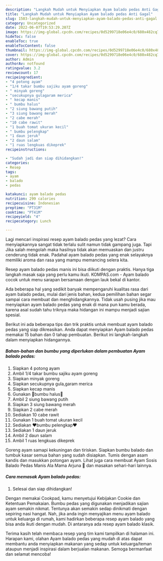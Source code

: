 ```yaml
---
description: "Langkah Mudah untuk Menyiapkan Ayam balado pedas Anti Gagal"
title: "Langkah Mudah untuk Menyiapkan Ayam balado pedas Anti Gagal"
slug: 1503-langkah-mudah-untuk-menyiapkan-ayam-balado-pedas-anti-gagal
category: Uncategorized
date: 2022-06-07T19:53:29.207Z
image: https://img-global.cpcdn.com/recipes/0d5299718e06e4c0/680x482cq70/ayam-balado-pedas-foto-resep-utama.jpg
hideToc: false
enableToc: true
enableTocContent: false
thumbnail: https://img-global.cpcdn.com/recipes/0d5299718e06e4c0/680x482cq70/ayam-balado-pedas-foto-resep-utama.jpg
cover: https://img-global.cpcdn.com/recipes/0d5299718e06e4c0/680x482cq70/ayam-balado-pedas-foto-resep-utama.jpg
author: Admin
authorAv: notfound
ratingvalue: 3.2
reviewcount: 17
recipeingredient:
- "4 potong ayam"
- "1/4 takar bumbu sajiku ayam goreng"
- " minyak goreng"
- "secukupnya gulagaram merica"
- " kecap manis"
- " bumbu halus"
- "2 siung bawang putih"
- "3 siung bawang merah"
- "2 cabe merah"
- "10 cabe rawit"
- "1 buah tomat ukuran kecil"
- " bumbu pelengkap"
- "1 daun jeruk"
- "2 daun salam"
- "1 ruas lengkuas dikeprek"
recipeinstructions:

- "Sudah jadi dan siap dihidangkan!"
categories:
- Resep
tags:
- ayam
- balado
- pedas

katakunci: ayam balado pedas 
nutrition: 299 calories
recipecuisine: Indonesian
preptime: "PT31M"
cooktime: "PT41M"
recipeyield: "4"
recipecategory: Lunch

---
```



Lagi mencari inspirasi resep ayam balado pedas yang lezat? Cara menyiapkannya sangat tidak terlalu sulit namun tidak gampang juga. Tapi Jika salah mengolah maka hasilnya tidak akan memuaskan dan justru cenderung tidak enak. Padahal ayam balado pedas yang enak selayaknya memiliki aroma dan rasa yang mampu memancing selera kita.


Resep ayam balado pedas manis ini bisa diikuti dengan praktis. Hanya tiga langkah masak saja yang perlu kamu ikuti. KOMPAS.com - Ayam balado cocok untuk menu sarapan bersamaan dengan lauk bekal di kantor.

Ada beberapa hal yang sedikit banyak mempengaruhi kualitas rasa dari ayam balado pedas, mulai dari jenis bahan, kedua pemilihan bahan segar sampai cara membuat dan menghidangkannya. Tidak usah pusing jika mau menyiapkan ayam balado pedas yang enak di mana pun kamu berada, karena asal sudah tahu triknya maka hidangan ini mampu menjadi sajian spesial.


Berikut ini ada beberapa tips dan trik praktis untuk membuat ayam balado pedas yang siap dikreasikan. Anda dapat menyiapkan Ayam balado pedas memakai 15 bahan dan 0 tahap pembuatan. Berikut ini langkah-langkah dalam menyiapkan hidangannya.

<!--inarticleads1-->

##### Bahan-bahan dan bumbu yang diperlukan dalam pembuatan Ayam balado pedas:

1. Siapkan 4 potong ayam
1. Ambil 1/4 takar bumbu sajiku ayam goreng
1. Siapkan  minyak goreng
1. Siapkan secukupnya gula,garam merica
1. Siapkan  kecap manis
1. Gunakan  🔰bumbu halus🔰
1. Ambil 2 siung bawang putih
1. Siapkan 3 siung bawang merah
1. Siapkan 2 cabe merah
1. Sediakan 10 cabe rawit
1. Gunakan 1 buah tomat ukuran kecil
1. Sediakan  ❤bumbu pelengkap❤
1. Sediakan 1 daun jeruk
1. Ambil 2 daun salam
1. Ambil 1 ruas lengkuas dikeprek


Goreng ayam samapi kekuningan dan tiriskan. Siapkan bumbu balado dan tumbuk kasar semua bahan yang sudah disiapkan. Tumis dengan asam kandis dan masukkan potongan ayam. Lihat juga cara membuat Ayam Sosis Balado Pedas Manis Ala Mama Arjuna 🍅 dan masakan sehari-hari lainnya. 

<!--inarticleads2-->

##### Cara memasak Ayam balado pedas:


1. Selesai dan siap dihidangkan!

Dengan memakai Cookpad, kamu menyetujui Kebijakan Cookie dan Ketentuan Pemakaian. Bumbu pedas yang digunakan menjadikan sajian ayam semakin nikmat. Tentunya akan semakin sedap dinikmati dengan sepiring nasi hangat. Nah, jika anda ingin menyajikan menu ayam balado untuk keluarga di rumah, kami hadirkan beberapa resep ayam balado yang bisa anda ikuti dengan mudah. Di antaranya ada resep ayam balado klasik. 

Terima kasih telah membaca resep yang tim kami tampilkan di halaman ini. Harapan kami, olahan Ayam balado pedas yang mudah di atas dapat membantu anda menyiapkan makanan yang sedap untuk keluarga/teman ataupun menjadi inspirasi dalam berjualan makanan. Semoga bermanfaat dan selamat mencoba!
